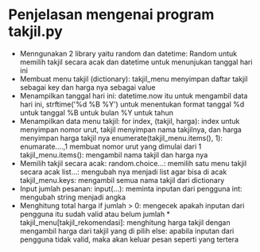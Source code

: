 
# Penjelasan mengenai program takjil.py
- Menngunakan 2 library yaitu random dan datetime:
  Random untuk memilih takjil secara acak dan datetime untuk menunjukan tanggal hari ini
- Membuat menu takjil (dictionary):
  takjil_menu menyimpan daftar takjil sebagai key dan harga nya sebagai value
- Menampilkan tanggal hari ini:
  datetime.now itu untuk mengambil data hari ini, strftime('%d %B %Y') untuk menentukan format tanggal
  %d untuk tanggal
  %B untuk bulan
  %Y untuk tahun
- Menampilkan data menu takjil:
  for index, (takjil, harga): index untuk menyimpan nomor urut, takjil menyimpan nama takjilnya, dan harga menyimpan harga takjil nya
  enumerate(takjil_menu.items(), 1): enumarate....,1 membuat nomor urut yang dimulai dari 1
  takjil_menu.items(): mengambil nama takjil dan harga nya
- Memilih takjil secara acak:
  random.choice...: memilih satu menu takjil secara acak
  list...: mengubah nya menjadi list agar bisa di acak
  takjil_menu.keys: mengambil semua nama takjil dari dictionary
- Input jumlah pesanan:
  input(...): meminta inputan dari pengguna
  int: mengubah string menjadi angka
- Menghitung total harga
  if jumlah > 0: mengecek apakah inputan dari pengguna itu sudah valid atau belum
  jumlah * takjil_menu[takjil_rekomendasi]: menghitung harga takjil dengan mengambil harga dari takjil yang di pilih
  else: apabila inputan dari pengguna tidak valid, maka akan keluar pesan seperti yang tertera
  
